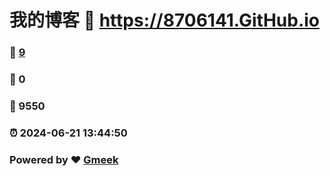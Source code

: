 # 我的博客 :link: https://8706141.GitHub.io 
### :page_facing_up: [9](https://8706141.GitHub.io/tag.html) 
### :speech_balloon: 0 
### :hibiscus: 9550 
### :alarm_clock: 2024-06-21 13:44:50 
### Powered by :heart: [Gmeek](https://github.com/Meekdai/Gmeek)
